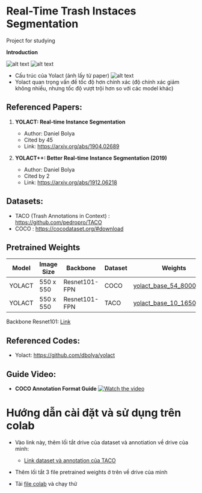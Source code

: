 # Real-Time Trash Instaces Segmentation
 Project for studying

**Introduction**

![alt text](https://miro.medium.com/max/1400/0*QeOs5RvXlkbDkLOy.png)
![alt text](https://miro.medium.com/max/1400/1*n64Z12hTZMph6H5EUbG0Nw.png)
- Cấu trúc của Yolact (ảnh lấy từ paper)
![alt text](https://miro.medium.com/max/1400/1*8xmRyJa0Plkp0xByomvb7A.png)
- Yolact quan trọng vấn đề tốc độ hơn chính xác (độ chính xác giảm không nhiều, nhưng tốc độ vượt trội hơn so với các model khác)

## **Referenced Papers:** 

1. **YOLACT: Real-time Instance Segmentation**
    - Author: Daniel Bolya
    - Cited by 45
    - Link: https://arxiv.org/abs/1904.02689

2.	**YOLACT++: Better Real-time Instance Segmentation (2019)**
    -	Author: Daniel Bolya
    -	Cited by 2
    -	Link: https://arxiv.org/abs/1912.06218

## **Datasets:**
  -	TACO (Trash Annotations in Context)	: https://github.com/pedropro/TACO
  -	COCO 					: https://cocodataset.org/#download
  
## **Pretrained Weights**
	
Model | Image Size | Backbone | Dataset | Weights
--- | --- | --- | --- | --- 
YOLACT | 550 x 550 | Resnet101-FPN | COCO | [yolact_base_54_800000.pth](https://drive.google.com/file/d/1UYy3dMapbH1BnmtZU4WH1zbYgOzzHHf_/view)
YOLACT | 550 x 550 | Resnet101-FPN | TACO | [yolact_base_10_16500.pth](https://drive.google.com/file/d/1XuCem1VaEv4X_IZr1ccgBwoJ_pWM8yRE/view?usp=sharing)

Backbone Resnet101: [Link](https://drive.google.com/file/d/1tvqFPd4bJtakOlmn-uIA492g2qurRChj/view?usp=sharing)


## **Referenced Codes:**
  -	Yolact: https://github.com/dbolya/yolact

## **Guide Video:**
- **COCO Annotation Format Guide**
[![Watch the video](https://img.youtube.com/vi/h6s61a_pqfM/maxresdefault.jpg)](https://www.youtube.com/watch?v=h6s61a_pqfM)
	
# Hướng dẫn cài đặt và sử dụng trên colab
- Vào link này, thêm lối tắt drive của dataset và annotiation về drive của mình: 
	- [Link dataset và annotation của TACO](https://drive.google.com/file/d/1Ol3OcfjAfRul0lxKuV6ezaKP89HXqDMz/view?usp=sharing)
- Thêm lối tắt 3 file pretrained weights ở trên về drive của mình

- Tải [file colab](https://colab.research.google.com/drive/1ZVlF6K5HfcsS_G1tW_esY542n80CZOn0?authuser=1#scrollTo=fdHPLAp4xPKO) và chạy thử
